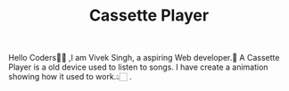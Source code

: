 <h1 align="center"> Cassette Player </h1>
<br>
<p>Hello Coders👨‍💻 ,I am Vivek Singh, a aspiring Web developer.🤖 A Cassette Player is a old device used to listen to songs. I have create a animation showing how it used to work.👆🏻 .</p>